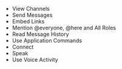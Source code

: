 - View Channels
- Send Messages
- Embed Links
- Mention @everyone, @here and All Roles
- Read Message History
- Use Application Commands
- Connect
- Speak
- Use Voice Activity
